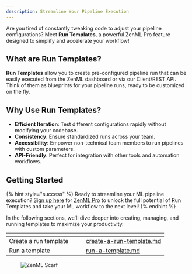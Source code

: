 ```yaml
---
description: Streamline Your Pipeline Execution
---
```


Are you tired of constantly tweaking code to adjust your pipeline 
configurations? Meet **Run Templates**, a powerful ZenML Pro feature designed 
to simplify and accelerate your workflow!

## What are Run Templates?

**Run Templates** allow you to create pre-configured pipeline run that can 
be easily executed from the ZenML dashboard or via our Client/REST API. 
Think of them as blueprints for your pipeline runs, ready to be customized 
on the fly.

## Why Use Run Templates?

- **Efficient Iteration**: Test different configurations rapidly without 
modifying your codebase.
- **Consistency**: Ensure standardized runs across your team.
- **Accessibility**: Empower non-technical team members to run pipelines with 
custom parameters.
- **API-Friendly**: Perfect for integration with other tools and 
automation workflows.

## Getting Started

{% hint style="success" %}
Ready to streamline your ML pipeline execution? [Sign up here](https://cloud.zenml.io) 
for [ZenML Pro](https://zenml.io/pro) to unlock the full potential of Run 
Templates and take your ML workflow to the next level!
{% endhint %}

In the following sections, we'll dive deeper into creating, managing, and 
running templates to maximize your productivity.

<table data-view="cards"><thead><tr><th></th><th></th><th></th><th data-hidden data-card-target data-type="content-ref"></th></tr></thead><tbody><tr><td>Create a run template</td><td></td><td></td><td><a href="create-a-run-template.md">create-a-run-template.md</a></td></tr><tr><td>Run a template</td><td></td><td></td><td><a href="run-a-template.md">run-a-template.md</a></td></tr></tbody></table>

<figure><img src="https://static.scarf.sh/a.png?x-pxid=f0b4f458-0a54-4fcd-aa95-d5ee424815bc" alt="ZenML Scarf"><figcaption></figcaption></figure>


